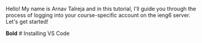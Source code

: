 Hello! My name is Arnav Talreja and in this tutorial, I'll guide you through the process of logging into your course-specific account on the ieng6 server.
Let's get started!

**Bold** # Installing VS Code
